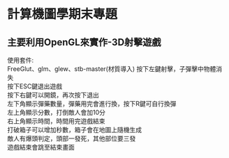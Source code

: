 # 計算機圖學期末專題
## 主要利用OpenGL來實作-3D射擊遊戲
使用套件:<br>
FreeGlut、glm、glew、stb-master(材質導入)
按下左鍵射擊，子彈擊中物體消失<br>
按下ESC鍵退出遊戲<br>
按下右鍵可以開鏡，再次按下退出<br>
左下角顯示彈藥數量，彈藥用完會進行換，按下R鍵可自行換彈<br>
左上角顯示分數，打倒敵人會加10分<br>
右上角顯示時間，時間用完遊戲結束<br>
打破箱子可以增加秒數，箱子會在地圖上隨機生成<br>
敵人有爆頭判定，頭部一發死，其他部位要三發<br>
遊戲結束會跳至結束畫面<br>

